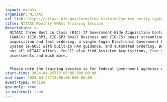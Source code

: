 ```yaml
---
layout: events
organizer: NITAAC
url-link: https://nitaac.nih.gov/form/free-training?source_entity_type=node&source_entity_id=169586#no-back
title: NITAAC Monthly GWACs Training Session
description: >-
  NITAAC three Best in Class (BIC) IT Government-Wide Acquisition Contracts
  (GWACs) (CIO-SP3, CIO-SP3 Small Business and CIO-CS) boast streamlined
  acquisition and fast ordering, a single login Electronic Government Ordering
  System (e-GOS) with built-in FAR guidance, and automated ordering. But that’s
  not all NITAAC offers. You’ll also find Assisted Acquisitions, free scope
  assessments and much more.


  Please note the training session is for federal government agencies only. If you are not a federal government agency and would like to request a training session, please contact NITAAC Support for assistance. All attendees will receive 2 Continuous Learning Points (CLP) for attending this training.
start-time: 2024-04-25T13:00:00.000-00:00
end-time: 2024-04-25T15:00:00.000-00:00
event-type: Online
gov-only: true
is-external: true
---
```

